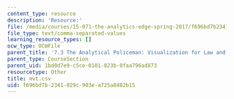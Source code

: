 ```yaml
---
content_type: resource
description: 'Resource:'
file: /media/courses/15-071-the-analytics-edge-spring-2017/f696bd7b2341029c903ea725a8482b15_mvt.csv
file_type: text/comma-separated-values
learning_resource_types: []
ocw_type: OCWFile
parent_title: '7.3 The Analytical Policeman: Visualization for Law and Order'
parent_type: CourseSection
parent_uid: 1bd0d7e9-c5ce-0101-823b-0faa796ad873
resourcetype: Other
title: mvt.csv
uid: f696bd7b-2341-029c-903e-a725a8482b15
---
```

